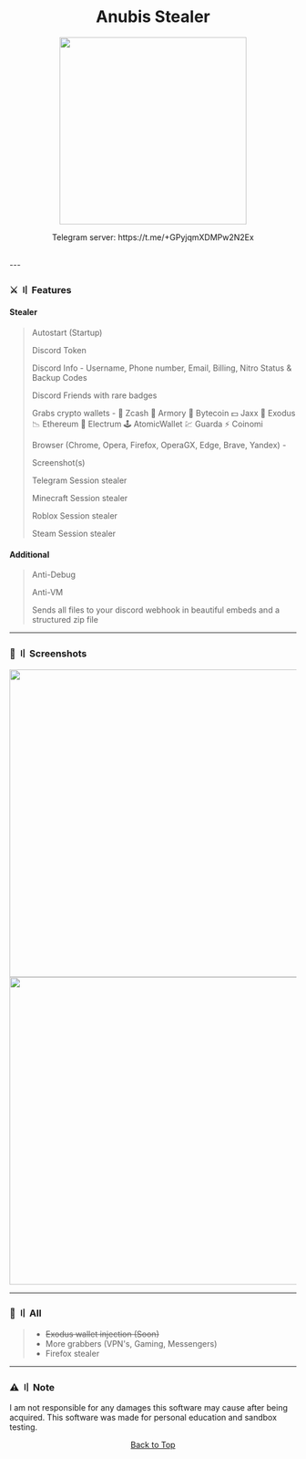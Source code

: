 <a id="top"></a>

#

<h1 align="center">
 Anubis Stealer
</h1>

<p align="center"> 
  <kbd>
<img src="https://media.discordapp.net/attachments/1138474844430794804/1138486981265985536/photo_2023-08-08_07-45-54.png?width=670&height=670" width="328"></img>
  </kbd>
</p>

<p align="center">
  Telegram server: https://t.me/+GPyjqmXDMPw2N2Ex
 </p>
<br>
---

### ⚔️ 〢 Features

#### Stealer

> Autostart (Startup)
>
> Discord Token
>
> Discord Info - Username, Phone number, Email, Billing, Nitro Status & Backup Codes
>
> Discord Friends with rare badges
>
> Grabs crypto wallets -
> 💸 Zcash
> 🚀 Armory
> 📀 Bytecoin
> 💵 Jaxx
> 💎 Exodus
> 📉 Ethereum
> 🔨 Electrum
> 🕹️ AtomicWallet
> 💹 Guarda
> ⚡ Coinomi
>
> Browser (Chrome, Opera, Firefox, OperaGX, Edge, Brave, Yandex) -
>
> Screenshot(s)
>
> Telegram Session stealer
>
>
> Minecraft Session stealer
> 
> 
> Roblox Session stealer
>
> Steam Session stealer
>


#### Additional

> Anti-Debug
>
> Anti-VM
>
> Sends all files to your discord webhook in beautiful embeds and a structured zip file
>

<a id="screenshot"></a>

---

### 📸 〢 Screenshots

<img title="" src="https://media.discordapp.net/attachments/1138474844430794804/1138496506308083762/image.png?width=1363&height=670" alt="" width="539">
<img title="" src="https://media.discordapp.net/attachments/1138474844430794804/1138496706065989693/image.png?width=592&height=670" alt="" width="539">

<a id="todo"></a>

---

### 📝 〢 All

> - ~~Exodus wallet injection (Soon)~~
> - More grabbers (VPN's, Gaming, Messengers)
> - Firefox stealer

<a id="license"></a>

---

### ⚠️ 〢 Note

I am not responsible for any damages this software may cause after being acquired. This software was made for personal education and sandbox testing.

<p align="center"><a href=#top>Back to Top</a></p>
